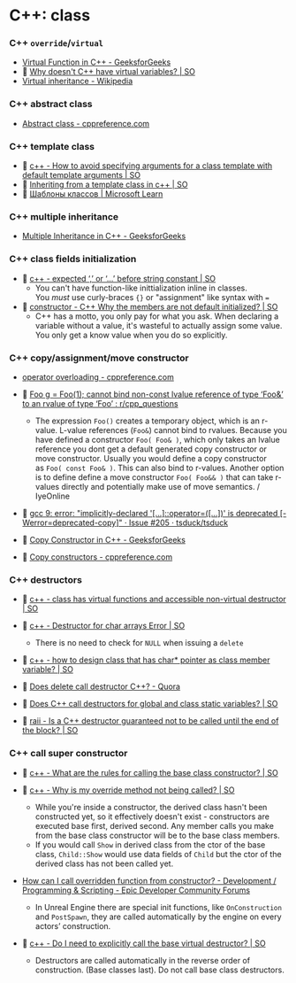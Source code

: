# C++: class

### C++ `override`/`virtual`

- [Virtual Function in C++ - GeeksforGeeks](https://www.geeksforgeeks.org/virtual-function-cpp/)
- :speech_balloon: [Why doesn't C++ have virtual variables? | SO](https://stackoverflow.com/questions/3248255/why-doesnt-c-have-virtual-variables)
- [Virtual inheritance - Wikipedia](https://en.wikipedia.org/wiki/Virtual_inheritance)

### C++ abstract class

- [Abstract class - cppreference.com](https://en.cppreference.com/w/cpp/language/abstract_class)

### C++ template class

- :speech_balloon: [c++ - How to avoid specifying arguments for a class template with default template arguments | SO](https://stackoverflow.com/questions/15373823/how-to-avoid-specifying-arguments-for-a-class-template-with-default-template-arg)
- :speech_balloon: [Inheriting from a template class in c++ | SO](https://stackoverflow.com/questions/8810224/inheriting-from-a-template-class-in-c)
- :beginner: [Шаблоны классов | Microsoft Learn](https://learn.microsoft.com/ru-ru/cpp/cpp/class-templates?view=msvc-170)

### C++ multiple inheritance

- [Multiple Inheritance in C++ - GeeksforGeeks](https://www.geeksforgeeks.org/multiple-inheritance-in-c/)

### C++ class fields initialization

- :speech_balloon: [c++ - expected ‘,’ or ‘...’ before string constant | SO](https://stackoverflow.com/questions/65353809/expected-or-before-string-constant)
	- You can't have function-like inittialization inline in classes. You _must_ use curly-braces `{}` or "assignment" like syntax with `=`
- :speech_balloon: [constructor - C++ Why the members are not default initialized? | SO](https://stackoverflow.com/questions/66646883/c-why-the-members-are-not-default-initialized)
	- C++ has a motto, you only pay for what you ask. When declaring a variable without a value, it's wasteful to actually assign some value. You only get a know value when you do so explicitly.

### C++ copy/assignment/move constructor

- [operator overloading - cppreference.com](https://en.cppreference.com/w/cpp/language/operators)

- :speech_balloon: [Foo g = Foo(1); cannot bind non-const lvalue reference of type ‘Foo&’ to an rvalue of type ‘Foo’ : r/cpp\_questions](https://www.reddit.com/r/cpp_questions/comments/120hi15/foo_g_foo1_cannot_bind_nonconst_lvalue_reference/)
	- The expression `Foo()` creates a temporary object, which is an r-value. L-value references (`Foo&`) cannot bind to rvalues. Because you have defined a constructor `Foo( Foo& )`, which only takes an lvalue reference you dont get a default generated copy constructor or move constructor. Usually you would define a copy constructor as `Foo( const Foo& )`. This can also bind to r-values. Another option is to define define a move constructor `Foo( Foo&& )` that can take r-values directly and potentially make use of move semantics. / IyeOnline

- :speech_balloon: [gcc 9: error: "implicitly-declared '\[...\]::operator=(\[...\])' is deprecated \[-Werror=deprecated-copy\]" · Issue #205 · tsduck/tsduck](https://github.com/tsduck/tsduck/issues/205)

- :beginner: [Copy Constructor in C++ - GeeksforGeeks](https://www.geeksforgeeks.org/copy-constructor-in-cpp/)

- :beginner: [Copy constructors - cppreference.com](https://en.cppreference.com/w/cpp/language/copy_constructor)

### C++ destructors

- :speech_balloon: [c++ - class has virtual functions and accessible non-virtual destructor | SO](https://stackoverflow.com/questions/5827719/class-has-virtual-functions-and-accessible-non-virtual-destructor)

- :speech_balloon: [c++ - Destructor for char arrays Error | SO](https://stackoverflow.com/questions/24685133/destructor-for-char-arrays-error)
	- There is no need to check for `NULL` when issuing a `delete`

- :speech_balloon: [c++ - how to design class that has char\* pointer as class member variable? | SO](https://stackoverflow.com/questions/36020149/how-to-design-class-that-has-char-pointer-as-class-member-variable)

- :speech_balloon: [Does delete call destructor C++? - Quora](https://www.quora.com/Does-delete-call-destructor-C)

- :speech_balloon: [Does C++ call destructors for global and class static variables? | SO](https://stackoverflow.com/questions/2204608/does-c-call-destructors-for-global-and-class-static-variables)

- :speech_balloon: [raii - Is a C++ destructor guaranteed not to be called until the end of the block? | SO](https://stackoverflow.com/questions/2087600/is-a-c-destructor-guaranteed-not-to-be-called-until-the-end-of-the-block/2088114#2088114)

### C++ call super constructor

- :speech_balloon: [c++ - What are the rules for calling the base class constructor? | SO](https://stackoverflow.com/questions/120876/what-are-the-rules-for-calling-the-base-class-constructor)

- :speech_balloon: [c++ - Why is my override method not being called? | SO](https://stackoverflow.com/questions/42149093/why-is-my-override-method-not-being-called)
	- While you're inside a constructor, the derived class hasn't been constructed yet, so it effectively doesn't exist - constructors are executed base first, derived second. Any member calls you make from the base class constructor will be to the base class members.
	- If you would call `Show` in derived class from the ctor of the base class, `Child::Show` would use data fields of `Child` but the ctor of the derived class has not been called yet.

- [How can I call overridden function from constructor? - Development / Programming & Scripting - Epic Developer Community Forums](https://forums.unrealengine.com/t/how-can-i-call-overridden-function-from-constructor/287695)
	- In Unreal Engine there are special init functions, like `OnConstruction` and `PostSpawn`, they are called automatically by the engine on every actors’ construction.

- :speech_balloon: [c++ - Do I need to explicitly call the base virtual destructor? | SO](https://stackoverflow.com/questions/677620/do-i-need-to-explicitly-call-the-base-virtual-destructor)
	- Destructors are called automatically in the reverse order of construction. (Base classes last). Do not call base class destructors.